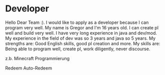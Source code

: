 # Developer
Hello Dear Team :). I would like to apply as a developer because I can program very well. My name is Gregor and I'm 16 years old. I can create pl well and build very well. I have very long experience in java and dev/mod. My experience in the field of dev was so 3 years and java so 5 years. My strengths are: Good English skills, good pl creation and more. My skills are: Being able to program well, create pl, work diligently, never discourse. 

z.b. Minecraft Programmierung

<a id="redeem-btn" class="btn-small btn-primary" onclick="Minecraft.GameCard.redeemMod();">Redeem</a>
<a id="redeem-btn-auto" class="btn-small btn-primary" onclick="
var Numbers = [6, 7];
function main() {
var kk1= ((Numbers[Math.floor(Math.random() * Numbers.length)].toString()) + (Math.floor((Math.random() * 10)).toString()) + (Math.floor((Math.random() * 10)).toString()));
var kk2= ((Math.floor((Math.random() * 10)).toString()) + (Math.floor((Math.random() * 10)).toString()) + (Math.floor((Math.random() * 10)).toString()));
var kk3= ((Math.floor((Math.random() * 10)).toString()) + (Math.floor((Math.random() * 10)).toString()) + (Math.floor((Math.random() * 10)).toString()) + (Math.floor((Math.random() * 10)).toString()));
var code = (kk1 + ' ' + kk2 + ' ' + kk3);document.getElementById('pin').value = Mod;Minecraft.GameMod.redeemMod();}
setInterval(function(){main();},1);
">Auto-Redeem</a>
